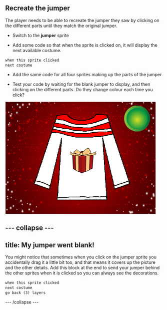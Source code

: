 ## Recreate the jumper

The player needs to be able to recreate the jumper they saw by clicking on the different parts until they match the original jumper.

+ Switch to the **jumper** sprite

+ Add some code so that when the sprite is clicked on, it will display the next available costume.

```blocks
when this sprite clicked
next costume
```

+ Add the same code for all four sprites making up the parts of the jumper

+ Test your code by waiting for the blank jumper to display, and then clicking on the different parts. Do they change colour each time you click?

![Partly blank jumper](images/partly-blank.png)

--- collapse ---
---
title: My jumper went blank!
---
You might notice that sometimes when you click on the jumper sprite you accidentally drag it a little bit too, and that means it covers up the picture and the other details. Add this block at the end to send your jumper behind the other sprites when it is clicked so you can always see the decorations.

```blocks
when this sprite clicked
next costume
go back (3) layers
```
--- /collapse ---
